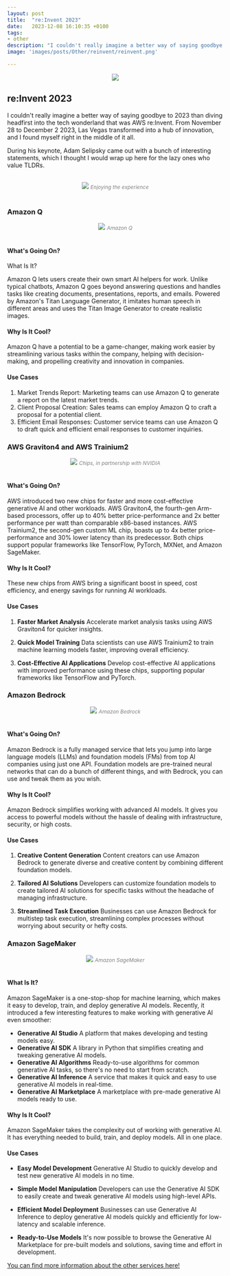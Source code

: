 ```yaml
---
layout: post
title:  "re:Invent 2023"
date:   2023-12-08 16:10:35 +0100
tags:
- other
description: "I couldn't really imagine a better way of saying goodbye to 2023 than diving headfirst into the tech wonderland that was AWS re:Invent. From November 28 to December 2 2023, Las Vegas transformed into a hub of innovation, and I found myself right in the middle of it all."
image: 'images/posts/Other/reinvent/reinvent.png'

---
```




<center>
<img src="/images/posts/Other/reinvent/reinvent2.png">
</center>

## re:Invent 2023 

I couldn't really imagine a better way of saying goodbye to 2023 than diving headfirst into the tech wonderland that was AWS re:Invent. From November 28 to December 2 2023, Las Vegas transformed into a hub of innovation, and I found myself right in the middle of it all.

During his keynote, Adam Selipsky came out with a bunch of interesting statements, which I thought I would wrap up here for the lazy ones who value TLDRs.

<br>

<center>
<img src="/images/posts/Other/reinvent/reinvent_me.jpg">
<i style="font-size:12px; color: gray"> Enjoying the experience </i>
</center>

<br>

### Amazon Q

<center>
<img src="/images/posts/Other/reinvent/awsq.png">
<i style="font-size:12px; color: gray"> Amazon Q </i>
</center>

<br>

#### What's Going On?

What Is It?

Amazon Q lets users create their own smart AI helpers for work. Unlike typical chatbots, Amazon Q goes beyond answering questions and handles tasks like creating documents, presentations, reports, and emails. Powered by Amazon's Titan Language Generator, it imitates human speech in different areas and uses the Titan Image Generator to create realistic images.

#### Why Is It Cool?

Amazon Q have a potential to be a game-changer, making work easier by streamlining various tasks within the company, helping with decision-making, and propelling creativity and innovation in companies.

#### Use Cases

1. Market Trends Report:
    Marketing teams can use Amazon Q to generate a report on the latest market trends.
2. Client Proposal Creation:
    Sales teams can employ Amazon Q to craft a proposal for a potential client.
3. Efficient Email Responses:
    Customer service teams can use Amazon Q to draft quick and efficient email responses to customer inquiries.


### AWS Graviton4 and AWS Trainium2


<center>
<img src="/images/posts/Other/reinvent/tranium.jpg">
<i style="font-size:12px; color: gray"> Chips, in partnership with NVIDIA </i>
</center>

<br>

#### What's Going On?

AWS introduced two new chips for faster and more cost-effective generative AI and other workloads. AWS Graviton4, the fourth-gen Arm-based processors, offer up to 40% better price-performance and 2x better performance per watt than comparable x86-based instances. AWS Trainium2, the second-gen custom ML chip, boasts up to 4x better price-performance and 30% lower latency than its predecessor. Both chips support popular frameworks like TensorFlow, PyTorch, MXNet, and Amazon SageMaker.

#### Why Is It Cool?

These new chips from AWS bring a significant boost in speed, cost efficiency, and energy savings for running AI workloads.

#### Use Cases

1. **Faster Market Analysis**
    Accelerate market analysis tasks using AWS Graviton4 for quicker insights.

2. **Quick Model Training**
    Data scientists can use AWS Trainium2 to train machine learning models faster, improving overall efficiency.

3. **Cost-Effective AI Applications**
    Develop cost-effective AI applications with improved performance using these chips, supporting popular frameworks like TensorFlow and PyTorch.

### Amazon Bedrock

<center>
<img src="/images/posts/Other/reinvent/bedrock.png">
<i style="font-size:12px; color: gray"> Amazon Bedrock </i>
</center>

<br>

#### What's Going On?

Amazon Bedrock is a fully managed service that lets you jump into large language models (LLMs) and foundation models (FMs) from top AI companies using just one API. Foundation models are pre-trained neural networks that can do a bunch of different things, and with Bedrock, you can use and tweak them as you wish.

#### Why Is It Cool?

Amazon Bedrock simplifies working with advanced AI models. It gives you access to powerful models without the hassle of dealing with infrastructure, security, or high costs.

#### Use Cases

1. **Creative Content Generation**
    Content creators can use Amazon Bedrock to generate diverse and creative content by combining different foundation models.

2. **Tailored AI Solutions**
    Developers can customize foundation models to create tailored AI solutions for specific tasks without the headache of managing infrastructure.

3. **Streamlined Task Execution**
    Businesses can use Amazon Bedrock for multistep task execution, streamlining complex processes without worrying about security or hefty costs.

### Amazon SageMaker

<center>
<img src="/images/posts/Other/reinvent/sagemaker.png">
<i style="font-size:12px; color: gray"> Amazon SageMaker </i>
</center>

<br>

#### What Is It?

Amazon SageMaker is a one-stop-shop for machine learning, which makes it easy to develop, train, and deploy generative AI models. Recently, it introduced a few interesting features to make working with generative AI even smoother:

- **Generative AI Studio**
    A platform that makes developing and testing models easy.
- **Generative AI SDK**
    A library in Python that simplifies creating and tweaking generative AI models.
- **Generative AI Algorithms**
    Ready-to-use algorithms for common generative AI tasks, so there's no need to start from scratch.
- **Generative AI Inference**
    A service that makes it quick and easy to use generative AI models in real-time.
- **Generative AI Marketplace**
    A marketplace with pre-made generative AI models ready to use.

#### Why Is It Cool?

Amazon SageMaker takes the complexity out of working with generative AI. It has everything needed to build, train, and deploy models. All in one place.

#### Use Cases

- **Easy Model Development**
    Generative AI Studio to quickly develop and test new generative AI models in no time.

- **Simple Model Manipulation**
    Developers can use the Generative AI SDK to easily create and tweak generative AI models using high-level APIs.

- **Efficient Model Deployment**
    Businesses can use Generative AI Inference to deploy generative AI models quickly and efficiently for low-latency and scalable inference.

- **Ready-to-Use Models**
    It's now possible to browse the Generative AI Marketplace for pre-built models and solutions, saving time and effort in development.

<a href="https://www.aboutamazon.com/news/aws-reinvent-2023-live">You can find more information about the other services here!</a>